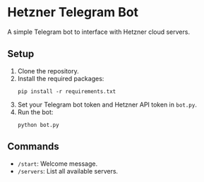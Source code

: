 
# Hetzner Telegram Bot

A simple Telegram bot to interface with Hetzner cloud servers.

## Setup

1. Clone the repository.
2. Install the required packages:
    ```
    pip install -r requirements.txt
    ```
3. Set your Telegram bot token and Hetzner API token in `bot.py`.
4. Run the bot:
    ```
    python bot.py
    ```

## Commands

- `/start`: Welcome message.
- `/servers`: List all available servers.
